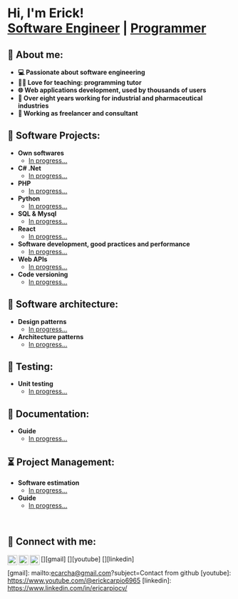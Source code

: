 <h1>Hi, I'm Erick! <br/><a href="https://www.linkedin.com/in/ericarpiocv/">Software Engineer</a> | <a href="https://github.com/chaconcfdo">Programmer</a>

<h2>🥷 About me:</h2>

- <b>💻 Passionate about software engineering</b>
- <b>👨‍🏫 Love for teaching: programming tutor</b>
- <b>🌐 Web applications development, used by thousands of users</b>
- <b>💼 Over eight years working for industrial and pharmaceutical industries</b>
- <b>🔭 Working as freelancer and consultant</b>

<h2>🚀 Software Projects:</h2>

- <b>Own softwares</b>
  - [In progress...](https://www.linkedin.com/in/ericarpiocv/)
- <b>C# .Net</b>
  - [In progress...](https://www.linkedin.com/in/ericarpiocv/)
- <b>PHP</b>
  - [In progress...](https://www.linkedin.com/in/ericarpiocv/)
- <b>Python</b>
  - [In progress...](https://www.linkedin.com/in/ericarpiocv/)
- <b>SQL & Mysql</b>
  - [In progress...](https://www.linkedin.com/in/ericarpiocv/)
- <b>React</b>
  - [In progress...](https://www.linkedin.com/in/ericarpiocv/)
- <b>Software development, good practices and performance</b>
  - [In progress...](https://www.linkedin.com/in/ericarpiocv/)
- <b>Web APIs</b>
  - [In progress...](https://www.linkedin.com/in/ericarpiocv/)
- <b>Code versioning</b>
  - [In progress...](https://www.linkedin.com/in/ericarpiocv/)
 
<h2>🗼 Software architecture:</h2>

- <b>Design patterns</b>
  - [In progress...](https://www.linkedin.com/in/ericarpiocv/)
- <b>Architecture patterns</b>
  - [In progress...](https://www.linkedin.com/in/ericarpiocv/)

<h2>🧪 Testing:</h2>

- <b>Unit testing</b>
  - [In progress...](https://www.linkedin.com/in/ericarpiocv/)

<h2>📜 Documentation:</h2>

- <b>Guide</b>
  - [In progress...](https://www.linkedin.com/in/ericarpiocv/)
 
<h2>⏳ Project Management:</h2>

- <b>Software estimation</b>
  - [In progress...](https://www.linkedin.com/in/ericarpiocv/)
- <b>Guide</b>
  - [In progress...](https://www.linkedin.com/in/ericarpiocv/)

<br>
<h2>🤳 Connect with me:</h2>

[<img align="left" alt="Erick's Gmail" width="22px" src="https://cdn.jsdelivr.net/npm/simple-icons@v3/icons/gmail.svg" />][gmail]
[<img align="left" alt="Erick's YouTube" width="22px" src="https://cdn.jsdelivr.net/npm/simple-icons@v3/icons/youtube.svg" />][youtube]
[<img align="left" alt="Erick's LinkedIn" width="22px" src="https://cdn.jsdelivr.net/npm/simple-icons@v3/icons/linkedin.svg" />][linkedin]

[gmail]: mailto:ecarcha@gmail.com?subject=Contact from github
[youtube]: https://www.youtube.com/@erickcarpio6965
[linkedin]: https://www.linkedin.com/in/ericarpiocv/


<!--
**chaconcfdo/chaconcfdo** is a ✨ _special_ ✨ repository because its `README.md` (this file) appears on your GitHub profile.

Here are some ideas to get you started:

- 🔭 I’m currently working on ...
- 🌱 I’m currently learning ...
- 👯 I’m looking to collaborate on ...
- 🤔 I’m looking for help with ...
- 💬 Ask me about ...
- 📫 How to reach me: ...
- 😄 Pronouns: ...
- ⚡ Fun fact: ...
-->
